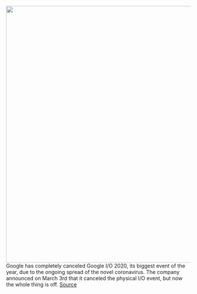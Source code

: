 <img src='https://cdn.vox-cdn.com/thumbor/n7_1lfq1P8UsqFhfjtTFgx9gaDc=/0x0:2040x1360/1200x800/filters:focal(857x517:1183x843)/cdn.vox-cdn.com/uploads/chorus_image/image/66533613/acastro_180427_1777_0001.0.jpg' width='700px' /><br/>
Google has completely canceled Google I/O 2020, its biggest event of the year, due to the ongoing spread of the novel coronavirus. The company announced on March 3rd that it canceled the physical I/O event, but now the whole thing is off.
<a href='https://www.theverge.com/2020/3/20/21188669/google-i-o-canceled-2020-coronavirus-pandemic'> Source <a/>
